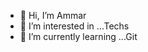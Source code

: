 - 👋 Hi, I’m Ammar
- 👀 I’m interested in ...Techs
- 🌱 I’m currently learning ...Git

<!---
amoory851/amoory851 is a ✨ special ✨ repository because its `README.md` (this file) appears on your GitHub profile.
You can click the Preview link to take a look at your changes.
--->
